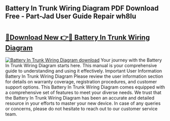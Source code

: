 ## Battery In Trunk Wiring Diagram PDF Download Free - Part-Jad User Guide Repair wh8Iu

# <h2><a href="http://dfmot2a.blite.top/?on=Battery+In+Trunk+Wiring+Diagram">🔗Download New 👉🔴 Battery In Trunk Wiring Diagram</a></h2>

[![Battery In Trunk Wiring Diagram download](https://i.imgur.com/lujVjoI.png)](http://dfmot2a.blite.top/?on=Battery+In+Trunk+Wiring+Diagram)
Your journey with the Battery In Trunk Wiring Diagram starts here. This manual is your comprehensive guide to understanding and using it effectively. Important User Information Battery In Trunk Wiring Diagram Please review the user information section for details on warranty coverage, registration procedures, and customer support options. This Battery In Trunk Wiring Diagram comes equipped with a comprehensive set of features to meet your diverse needs. We trust that the Battery In Trunk Wiring Diagram has been an accurate and detailed resource in your efforts to master your new device. In case of any queries or concerns, please do not hesitate to reach out to our customer service team.
